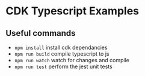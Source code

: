 # CDK Typescript Examples

## Useful commands

 * `npm install`     install cdk dependancies
 * `npm run build`   compile typescript to js
 * `npm run watch`   watch for changes and compile
 * `npm run test`    perform the jest unit tests
